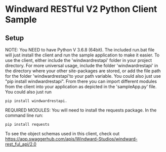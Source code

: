 # Windward RESTful V2 Python Client Sample

  
## Setup
NOTE: You NEED to have Python V 3.6.8 (64bit). The included run.bat file will just install the client and run the sample application to make it easier.
To use the client, either include the 'windwardrestapi' folder in your project directory. For more universal usage, include the folder 'windwardrestapi' in the directory where 
your other site-packages are stored, or add the file path for the folder 'windwardrestapi'to your path variable. You could also just use "pip install windwardrestapi". From there you can import different modules from the client into 
your application as depicted in the 'sampleApp.py' file. You could also just run 
```
pip install windwardrestapi.
```
REQUIRED MODULES: You will need to install the requests package. In the command line run: 
```
pip install requests
```
To see the object schemas used in this client, check out https://app.swaggerhub.com/apis/Windward-Studios/windward-rest_ful_api/2.0
